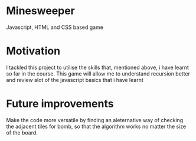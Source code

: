 # Minesweeper
Javascript, HTML and CSS based game

# Motivation
I tackled this project to utilise the skills that, mentioned above, i have learnt so far in the course.
This game will allow me to understand recursion better and review alot of the javascript basics that i have learnt

# Future improvements
Make the code more versatile by finding an aleternative way of checking the adjacent tiles for bomb, so that the algorithm works no matter the size of the board.
